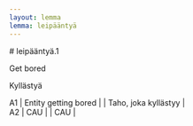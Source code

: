 ```yaml
---
layout: lemma
lemma: leipääntyä
---
```


<div class="sense">
# <span class="sensename">leipääntyä.1</span>

<span class="description">Get bored</span>

<span class="description">Kyllästyä</span>

A1 | Entity getting bored |   | Taho, joka kyllästyy |  
A2 | CAU |   | CAU |  

</div>

